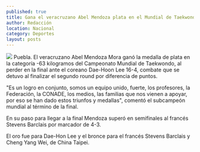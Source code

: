 ```yaml
---
published: true
title: Gana el veracruzano Abel Mendoza plata en el Mundial de Taekwondo
author: Redacción
location: Nacional
category: Deportes
layout: posts
---
```


![](http://i.imgur.com/8VtOx6Gm.jpg)
Puebla. El veracruzano Abel Mendoza Mora ganó la medalla de plata en la categoría -63 kilogramos del Campeonato Mundial de Taekwondo, al perder en la final ante el coreano Dae-Hoon Lee 16-4, combate que se detuvo al finalizar el segundo round por diferencia de puntos.

"Es un logro en conjunto, somos un equipo unido, fuerte, los profesores, la Federación, la CONADE, los medios, las familias que nos vienen a apoyar, por eso se han dado estos triunfos y medallas", comentó el subcampeón mundial al término de la final.

En su paso para llegar a la final Mendoza superó en semifinales al francés Stevens Barclais por marcador de 4-3.

El oro fue para Dae-Hon Lee y el bronce para el francés Stevens Barclais y Cheng Yang Wei, de China Taipei.
